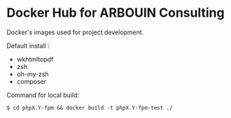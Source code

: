 Docker Hub for ARBOUIN Consulting
=================================

Docker's images used for project development.

Default install :
 * wkhtmltopdf
 * zsh
 * oh-my-zsh
 * composer


Command for local build:
```shell
$ cd phpX.Y-fpm && docker build -t phpX.Y-fpm-test ./
```